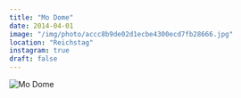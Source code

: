 ```yaml
---
title: "Mo Dome"
date: 2014-04-01
image: "/img/photo/accc8b9de02d1ecbe4300ecd7fb28666.jpg"
location: "Reichstag"
instagram: true
draft: false
---
```


![Mo Dome](/img/photo/accc8b9de02d1ecbe4300ecd7fb28666.jpg)
